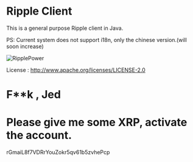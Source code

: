 # Ripple Client

This is a general purpose Ripple client in Java.

PS: Current system does not support i18n, only the chinese version.(will soon increase)

![RipplePower](https://raw.github.com/cping/RipplePower/master/test.png "0")


License : http://www.apache.org/licenses/LICENSE-2.0

# F**k , Jed

# Please give me some XRP, activate the account.

rGmaiL8f7VDRrYouZokr5qv61b5zvhePcp


